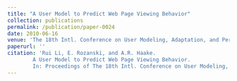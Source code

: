 ```yaml
---
title: "A User Model to Predict Web Page Viewing Behavior"
collection: publications
permalink: /publication/paper-0024
date: 2010-06-16
venue: 'The 18th Intl. Conference on User Modeling, Adaptation, and Personalization (UMAP 2010)'
paperurl: ''
citation: 'Rui Li, E. Rozanski, and A.R. Haake.
        A User Model to Predict Web Page Viewing Behavior.
        In: Proceedings of The 18th Intl. Conference on User Modeling, Adaptation, and Personalization (UMAP 2010), 19--21, June 2010.'
---
```

